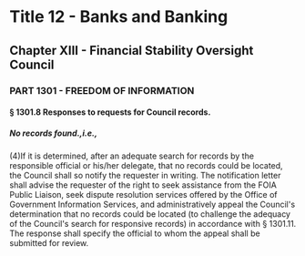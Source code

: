 
# Title 12 - Banks and Banking
## Chapter XIII - Financial Stability Oversight Council
### PART 1301 - FREEDOM OF INFORMATION
#### § 1301.8 Responses to requests for Council records.
##### No records found.,i.e.,

(4)If it is determined, after an adequate search for records by the responsible official or his/her delegate, that no records could be located, the Council shall so notify the requester in writing. The notification letter shall advise the requester of the right to seek assistance from the FOIA Public Liaison, seek dispute resolution services offered by the Office of Government Information Services, and administratively appeal the Council's determination that no records could be located (to challenge the adequacy of the Council's search for responsive records) in accordance with § 1301.11. The response shall specify the official to whom the appeal shall be submitted for review.
